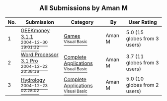 ﻿<div align="center">

## All Submissions by Aman M

</div>

No.  | Submission | Category | By   | User Rating
---- | ---------- | -------- | ---- | -----------
1 | [GEEKmoney 3\.1\.1<br /><sup>2004-12-30 19:01:32</sup>](https://github.com/Planet-Source-Code/aman-m-geekmoney-3-1-1__1-57854) | [Games<br /><sup>Visual Basic</sup>](../ByCategory/games__1-38.md) | Aman M | 5.0 (15 globes from 3 users)
2 | [Word Processor 3\.1 Pro<br /><sup>2004-12-22 20:38:16</sup>](https://github.com/Planet-Source-Code/aman-m-word-processor-3-1-pro__1-57853) | [Complete Applications<br /><sup>Visual Basic</sup>](../ByCategory/complete-applications__1-27.md) | Aman M | 3.7 (11 globes from 3 users)
3 | [Hydrology<br /><sup>2004-12-23 02:28:02</sup>](https://github.com/Planet-Source-Code/aman-m-hydrology__1-57866) | [Complete Applications<br /><sup>Visual Basic</sup>](../ByCategory/complete-applications__1-27.md) | Aman M | 5.0 (10 globes from 2 users)
